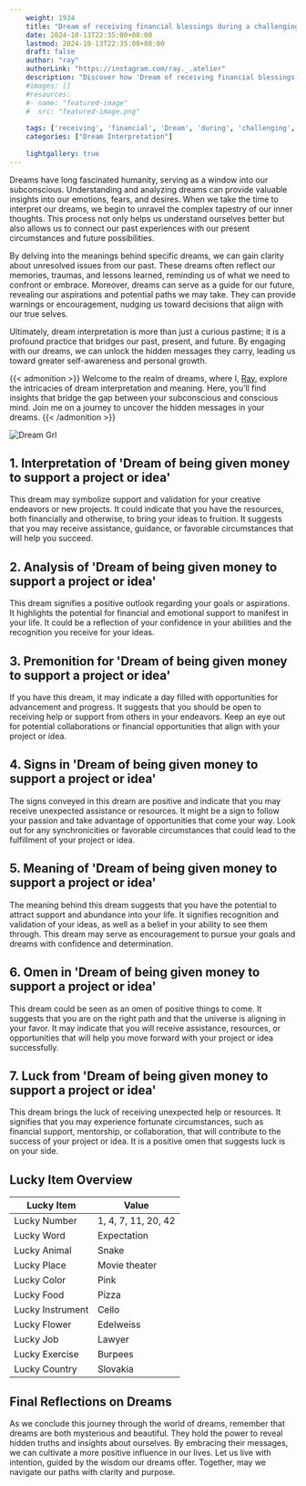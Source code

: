 ```yaml
---
    weight: 1934
    title: "Dream of receiving financial blessings during a challenging time."  # Assuming 'title' column exists
    date: 2024-10-13T22:35:00+08:00
    lastmod: 2024-10-13T22:35:00+08:00
    draft: false
    author: "ray"
    authorLink: "https://instagram.com/ray._.atelier"
    description: "Discover how 'Dream of receiving financial blessings during a challenging time.' can interpret your future and uncover its significant meanings in your life."
    #images: []
    #resources:
    #- name: "featured-image"
    #  src: "featured-image.png"
    
    tags: ['receiving', 'financial', 'Dream', 'during', 'challenging', 'a', 'of', 'blessings', 'time.']
    categories: ["Dream Interpretation"]
    
    lightgallery: true
---
```

    
Dreams have long fascinated humanity, serving as a window into our subconscious. Understanding and analyzing dreams can provide valuable insights into our emotions, fears, and desires. When we take the time to interpret our dreams, we begin to unravel the complex tapestry of our inner thoughts. This process not only helps us understand ourselves better but also allows us to connect our past experiences with our present circumstances and future possibilities.

By delving into the meanings behind specific dreams, we can gain clarity about unresolved issues from our past. These dreams often reflect our memories, traumas, and lessons learned, reminding us of what we need to confront or embrace. Moreover, dreams can serve as a guide for our future, revealing our aspirations and potential paths we may take. They can provide warnings or encouragement, nudging us toward decisions that align with our true selves.

Ultimately, dream interpretation is more than just a curious pastime; it is a profound practice that bridges our past, present, and future. By engaging with our dreams, we can unlock the hidden messages they carry, leading us toward greater self-awareness and personal growth.

{{< admonition >}}
Welcome to the realm of dreams, where I, [Ray](https://instagram.com/ray._.atelier), explore the intricacies of dream interpretation and meaning. Here, you’ll find insights that bridge the gap between your subconscious and conscious mind. Join me on a journey to uncover the hidden messages in your dreams.
{{< /admonition >}}

![Dream Grl](https://cdn.pixabay.com/photo/2017/11/02/03/35/gothic-2910057_1280.jpg "Dream Grl")

## 1. Interpretation of 'Dream of being given money to support a project or idea'

This dream may symbolize support and validation for your creative endeavors or new projects. It could indicate that you have the resources, both financially and otherwise, to bring your ideas to fruition. It suggests that you may receive assistance, guidance, or favorable circumstances that will help you succeed.

## 2. Analysis of 'Dream of being given money to support a project or idea'

This dream signifies a positive outlook regarding your goals or aspirations. It highlights the potential for financial and emotional support to manifest in your life. It could be a reflection of your confidence in your abilities and the recognition you receive for your ideas.

## 3. Premonition for 'Dream of being given money to support a project or idea'

If you have this dream, it may indicate a day filled with opportunities for advancement and progress. It suggests that you should be open to receiving help or support from others in your endeavors. Keep an eye out for potential collaborations or financial opportunities that align with your project or idea.

## 4. Signs in 'Dream of being given money to support a project or idea'

The signs conveyed in this dream are positive and indicate that you may receive unexpected assistance or resources. It might be a sign to follow your passion and take advantage of opportunities that come your way. Look out for any synchronicities or favorable circumstances that could lead to the fulfillment of your project or idea.

## 5. Meaning of 'Dream of being given money to support a project or idea'

The meaning behind this dream suggests that you have the potential to attract support and abundance into your life. It signifies recognition and validation of your ideas, as well as a belief in your ability to see them through. This dream may serve as encouragement to pursue your goals and dreams with confidence and determination.

## 6. Omen in 'Dream of being given money to support a project or idea'

This dream could be seen as an omen of positive things to come. It suggests that you are on the right path and that the universe is aligning in your favor. It may indicate that you will receive assistance, resources, or opportunities that will help you move forward with your project or idea successfully.

## 7. Luck from 'Dream of being given money to support a project or idea'

This dream brings the luck of receiving unexpected help or resources. It signifies that you may experience fortunate circumstances, such as financial support, mentorship, or collaboration, that will contribute to the success of your project or idea. It is a positive omen that suggests luck is on your side.

## Lucky Item Overview
| Lucky Item          | Value              |
|---------------|--------------------|
| Lucky Number        | 1, 4, 7, 11, 20, 42  |
| Lucky Word          | Expectation |
| Lucky Animal        | Snake |
| Lucky Place         | Movie theater     |
| Lucky Color         | Pink     |
| Lucky Food          | Pizza      |
| Lucky Instrument    | Cello |
| Lucky Flower        | Edelweiss    |
| Lucky Job           | Lawyer       |
| Lucky Exercise      | Burpees  |
| Lucky Country       | Slovakia    |


##  Final Reflections on Dreams

As we conclude this journey through the world of dreams, remember that dreams are both mysterious and beautiful. They hold the power to reveal hidden truths and insights about ourselves. By embracing their messages, we can cultivate a more positive influence in our lives. Let us live with intention, guided by the wisdom our dreams offer. Together, may we navigate our paths with clarity and purpose.
